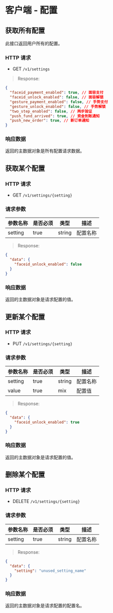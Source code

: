 # 客户端 - 配置

## 获取所有配置

此接口返回用户所有的配置。

### HTTP 请求

- GET `/v1/settings`

> Response:

```json
{
  "faceid_payment_enabled": true, // 面容支付
  "faceid_unlock_enabled": false, // 面容解锁
  "gesture_payment_enabled": false, // 手势支付
  "gesture_unlock_enabled": false, // 手势解锁
  "two_step_enabled": false, // 两步验证
  "push_fund_arrived": true, // 资金到账通知
  "push_new_order": true, // 新订单通知
}
```

### 响应数据

返回的主数据对象是所有配置请求数据。

## 获取某个配置

### HTTP 请求

- GET `/v1/settings/{setting}`

### 请求参数

| 参数名称  | 是否必须 | 类型   | 描述         |
| -------- | ------- | ------ | ----------- |
| setting  | true    | string | 配置名称      | 

> Response:

```json
{  
  "data": {
    "faceid_unlock_enabled": false
  }
}
```

### 响应数据

返回的主数据对象是请求配置的值。

## 更新某个配置

### HTTP 请求

- PUT `/v1/settings/{setting}`

### 请求参数

| 参数名称 | 是否必须 | 类型   | 描述         |
| ------- | ------- | ------ | ------------ |
| setting | true    | string | 配置名称      | 
| value   | true    | mix    | 配置值        | 

> Response:

```json
{  
  "data": {
    "faceid_unlock_enabled": true
  }
}
```

### 响应数据

返回的主数据对象是请求配置的值。

## 删除某个配置

### HTTP 请求

- DELETE `/v1/settings/{setting}`

### 请求参数

| 参数名称 | 是否必须 | 类型   | 描述         |
| ------- | ------- | ------ | ------------ |
| setting | true    | string | 配置名称      | 

> Response:

```json
{  
  "data": {
    "setting": "unused_setting_name"
  }
}
```

### 响应数据

返回的主数据对象是请求配置的配置名。
